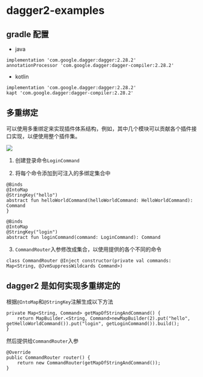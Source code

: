 # dagger2-examples

## gradle 配置

- java

```
implementation 'com.google.dagger:dagger:2.28.2'
annotationProcessor 'com.google.dagger:dagger-compiler:2.28.2'
```

- kotlin

```
implementation 'com.google.dagger:dagger:2.28.2'
kapt 'com.google.dagger:dagger-compiler:2.28.2'
```

## 多重绑定

可以使用多重绑定来实现插件体系结构，例如，其中几个模块可以贡献各个插件接口实现，以便使用整个插件集。

<img src="http://yuml.me/diagram/scruffy/class/[CommandRouter]uses -.->[HelloWorldCommand],[CommandRouter]uses -.->[LoginCommand],
[Command]^-.-[HelloWorldCommand],
[Command]^-.-[LoginCommand],
[Outputter]^-.-[SystemOutputter],
[HelloWorldCommand]uses -.->[SystemOutputter],
[LoginCommand]uses -.->[SystemOutputter]" >

1. 创建登录命令`LoginCommand`

2. 将每个命令添加到可注入的多绑定集合中

```
@Binds
@IntoMap
@StringKey("hello")
abstract fun helloWorldCommand(helloWorldCommand: HelloWorldCommand): Command
}
```

```
@Binds
@IntoMap
@StringKey("login")
abstract fun loginCommand(command: LoginCommand): Command
```

3. `CommandRouter`入参修改成集合，以使用提供的各个不同的命令

```
class CommandRouter @Inject constructor(private val commands: Map<String, @JvmSuppressWildcards Command>)
```

## dagger2 是如何实现多重绑定的

根据`@IntoMap`和`@StringKey`注解生成以下方法

```
private Map<String, Command> getMapOfStringAndCommand() {
    return MapBuilder.<String, Command>newMapBuilder(2).put("hello", getHelloWorldCommand()).put("login", getLoginCommand()).build();
}
```

然后提供给`CommandRouter`入参

```
@Override
public CommandRouter router() {
    return new CommandRouter(getMapOfStringAndCommand());
}
```
